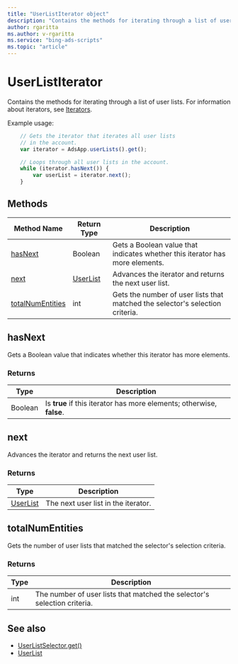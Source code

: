 ```yaml
---
title: "UserListIterator object"
description: "Contains the methods for iterating through a list of user lists."
author: rgaritta
ms.author: v-rgaritta
ms.service: "bing-ads-scripts"
ms.topic: "article"
---
```


# UserListIterator

Contains the methods for iterating through a list of user lists. For information about iterators, see [Iterators](../concepts/iterators.md).

Example usage:
```javascript
    // Gets the iterator that iterates all user lists
    // in the account.
    var iterator = AdsApp.userLists().get();

    // Loops through all user lists in the account.
    while (iterator.hasNext()) {
        var userList = iterator.next();
    }
```


## Methods
|Method Name|Return Type|Description|
|-|-|-
[hasNext](#hasnext)|Boolean|Gets a Boolean value that indicates whether this iterator has more elements.
[next](#next)|[UserList](./UserList.md)|Advances the iterator and returns the next user list.
[totalNumEntities](#totalnumentities)|int|Gets the number of user lists that matched the selector's selection criteria.

## <a name="hasnext"></a>hasNext
Gets a Boolean value that indicates whether this iterator has more elements.

### Returns
|Type|Description|
|-|-
Boolean|Is **true** if this iterator has more elements; otherwise, **false**.

## <a name="next"></a>next
Advances the iterator and returns the next user list.

### Returns
|Type|Description|
|-|-
[UserList](./UserList.md)|The next user list in the iterator.

## <a name="totalnumentities"></a>totalNumEntities
Gets the number of user lists that matched the selector's selection criteria.

### Returns
|Type|Description|
|-|-
int|The number of user lists that matched the selector's selection criteria.


## See also

- [UserListSelector.get()](./UserListSelector.md#get)
- [UserList](./UserList.md)
